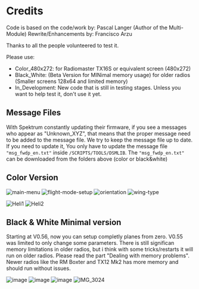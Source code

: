# Credits
Code is based on the code/work by: Pascal Langer (Author of the Multi-Module) 
Rewrite/Enhancements by: Francisco Arzu

Thanks to all the people volunteered to test it.

Please use:
- Color_480x272:  for Radiomaster TX16S or equivalent screen (480x272)
- Black_White:    (Beta Version for MINimal memory usage) for older radios (Smaller screens 128x64 and limited memory)
- In_Development: New code that is still in testing stages. Unless you want to help test it, don't use it yet.

## Message Files
With Spektrum constantly updating their firmware, if you see a messages who appear as "Unknown_XYZ", that means that the proper message need to be added to the message file. We try to keep the message file up to date. If you need to update it, You only have to update the message file `"msg_fwdp_en.txt"` inside `/SCRIPTS/TOOLS/DSMLIB`. The `"msg_fwdp_en.txt"` can be downloaded from the folders above (color or black&white)

## Color Version
![main-menu](https://user-images.githubusercontent.com/32604366/230751340-dd118f36-1884-405b-b12b-81cba16c7321.png)
![flight-mode-setup](https://user-images.githubusercontent.com/32604366/230751281-0c71ff4a-179f-41fd-9290-302a6e0fe821.png)
![orientation](https://user-images.githubusercontent.com/32604366/230751350-59070e75-afa3-439b-8902-bc7b3b901084.png)
![wing-type](https://user-images.githubusercontent.com/32604366/230751370-b4e4355f-a3d2-4c44-aa1a-57861f1ff3da.png)

![Heli1](https://github.com/frankiearzu/DSMTools/assets/32604366/acd64fa1-e926-4e9d-85ad-560f43659c88)
![Heli2](https://github.com/frankiearzu/DSMTools/assets/32604366/b36b8be4-8e09-4265-871e-e4bdae12ffda)

## Black & White Minimal version
Starting at V0.56, now you can setup completly planes from zero.  V0.55 was limited to only change some parameters.
There is still significan memory limitations in older radios, but i think with some tricks/restarts it will run on older radios. Please read the part "Dealing with memory problems".   Newer radios like the RM Boxter and TX12 Mk2 has more memory and should run without issues.

![image](https://github.com/frankiearzu/DSMTools/assets/32604366/be03ad40-3e2f-45e1-8f50-d231c3931169)
![image](https://github.com/frankiearzu/DSMTools/assets/32604366/5010a361-1234-4c83-97b2-2eb6ae0d1061)
![image](https://github.com/frankiearzu/DSMTools/assets/32604366/0d4e04dc-90d7-4322-9ad1-f57cbde49029)
![IMG_3024](https://user-images.githubusercontent.com/32604366/230123260-614f4e5e-9546-4439-9196-db885894083f.jpg)
